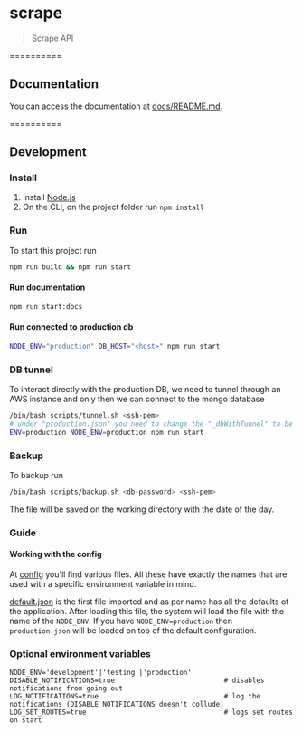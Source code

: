# scrape

> Scrape API

==========

## Documentation

You can access the documentation at [docs/README.md](docs/README.md).

==========

## Development

### Install

1. Install [Node.js](https://nodejs.org)
2. On the CLI, on the project folder run `npm install`

### Run

To start this project run

```bash
npm run build && npm run start
```

#### Run documentation

```bash
npm run start:docs
```

#### Run connected to production db

```bash
NODE_ENV="production" DB_HOST="<host>" npm run start
```

### DB tunnel

To interact directly with the production DB, we need to tunnel through an AWS instance and only then we can connect to the mongo database

```bash
/bin/bash scripts/tunnel.sh <ssh-pem>
# under "production.json" you need to change the "_dbWithTunnel" to be the "db"
ENV=production NODE_ENV=production npm run start
```

### Backup

To backup run

```bash
/bin/bash scripts/backup.sh <db-password> <ssh-pem>
```

The file will be saved on the working directory with the date of the day.

### Guide

#### Working with the config

At [config](config) you'll find various files. All these have exactly the names that are used with a specific environment variable in mind.

[default.json](config/default.json) is the first file imported and as per name has all the defaults of the application. After loading this file, the system will load the file with the name of the `NODE_ENV`. If you have `NODE_ENV=production` then `production.json` will be loaded on top of the default configuration.

### Optional environment variables

```
NODE_ENV='development'|'testing'|'production'
DISABLE_NOTIFICATIONS=true                           # disables notifications from going out
LOG_NOTIFICATIONS=true                               # log the notifications (DISABLE_NOTIFICATIONS doesn't collude)
LOG_SET_ROUTES=true                                  # logs set routes on start
```
